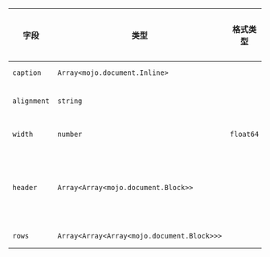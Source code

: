 | 字段 | 类型 | 格式类型 | 是否必须 | 默认值 | 说明 |
|---|---|---|---|---|---|
| `caption` | `Array<mojo.document.Inline>` |  | 否 |  | caption for table |
| `alignment` | `string` |  | 否 |  | column alignments (required) |
| `width` | `number` | `float64` | 否 |  | relative column widths |
| `header` | `Array<Array<mojo.document.Block>>` |  | 否 |  | table header, each is column header (each a list of blocks) |
| `rows` | `Array<Array<Array<mojo.document.Block>>>` |  | 否 |  | rows, a list of row |
